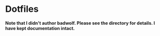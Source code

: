 # Dotfiles
#### Note that I didn't author badwolf. Please see the directory for details. I have kept documentation intact.
